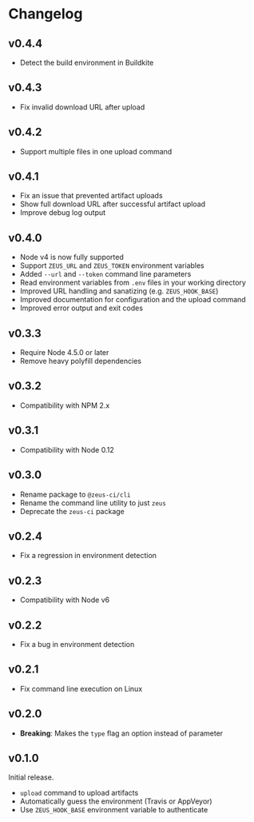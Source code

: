 # Changelog

## v0.4.4

* Detect the build environment in Buildkite

## v0.4.3

* Fix invalid download URL after upload

## v0.4.2

* Support multiple files in one upload command

## v0.4.1

* Fix an issue that prevented artifact uploads
* Show full download URL after successful artifact upload
* Improve debug log output

## v0.4.0

* Node v4 is now fully supported
* Support `ZEUS_URL` and `ZEUS_TOKEN` environment variables
* Added `--url` and `--token` command line parameters
* Read environment variables from `.env` files in your working directory
* Improved URL handling and sanatizing (e.g. `ZEUS_HOOK_BASE`)
* Improved documentation for configuration and the upload command
* Improved error output and exit codes

## v0.3.3

* Require Node 4.5.0 or later
* Remove heavy polyfill dependencies

## v0.3.2

* Compatibility with NPM 2.x

## v0.3.1

* Compatibility with Node 0.12

## v0.3.0

* Rename package to `@zeus-ci/cli`
* Rename the command line utility to just `zeus`
* Deprecate the `zeus-ci` package

## v0.2.4

* Fix a regression in environment detection

## v0.2.3

* Compatibility with Node v6

## v0.2.2

* Fix a bug in environment detection

## v0.2.1

* Fix command line execution on Linux

## v0.2.0

* **Breaking**: Makes the `type` flag an option instead of parameter

## v0.1.0

Initial release.

* `upload` command to upload artifacts
* Automatically guess the environment (Travis or AppVeyor)
* Use `ZEUS_HOOK_BASE` environment variable to authenticate

